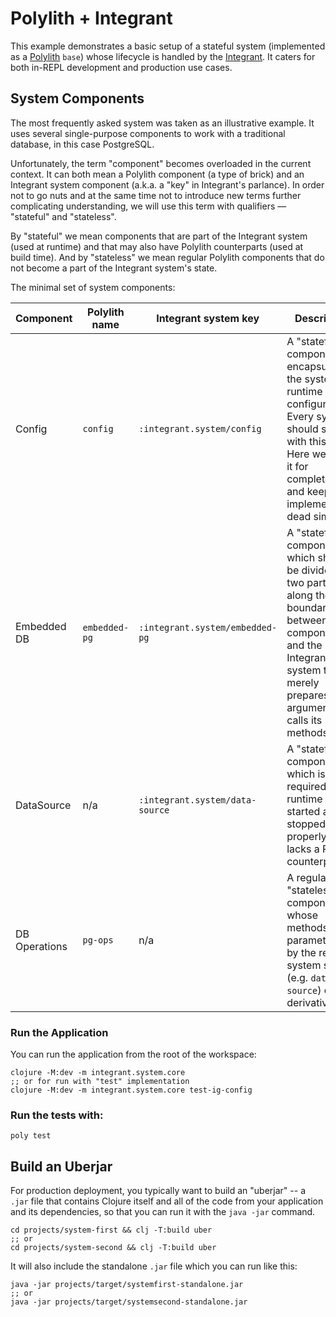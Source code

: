 # Polylith + Integrant

This example demonstrates a basic setup of a stateful system (implemented as a
[Polylith](https://polylith.gitbook.io/) `base`) whose lifecycle is handled by
the [Integrant](https://github.com/weavejester/integrant). It caters for both
in-REPL development and production use cases.

## System Components

The most frequently asked system was taken as an illustrative example. It uses
several single-purpose components to work with a traditional database, in this
case PostgreSQL.

Unfortunately, the term "component" becomes overloaded in the current context.
It can both mean a Polylith component (a type of brick) and an Integrant system
component (a.k.a. a "key" in Integrant's parlance). In order not to go nuts and
at the same time not to introduce new terms further complicating understanding,
we will use this term with qualifiers — "stateful" and "stateless".

By "stateful" we mean components that are part of the Integrant system (used at
runtime) and that may also have Polylith counterparts (used at build time). And
by "stateless" we mean regular Polylith components that do not become a part of
the Integrant system's state.

The minimal set of system components:

| Component     | Polylith name | Integrant system key            | Description                                                                                                                                                                               |
|---------------|---------------|---------------------------------|-------------------------------------------------------------------------------------------------------------------------------------------------------------------------------------------|
| Config        | `config`      | `:integrant.system/config`      | A "stateful" component encapsulating the system runtime configuration. Every system should start with this one. Here we have it for completeness and keep its implementation dead simple. |
| Embedded DB   | `embedded-pg` | `:integrant.system/embedded-pg` | A "stateful" component which should be divided into two parts along the boundary between the component and the Integrant system that merely prepares arguments and calls its methods.     |
| DataSource    | n/a           | `:integrant.system/data-source` | A "stateful" component which is only required at runtime (to be started and stopped properly), i.e. lacks a Polylith counterpart.                                                         |
| DB Operations | `pg-ops`      | n/a                             | A regular "stateless" component whose methods are parametrized by the required system state (e.g. `data-source`) or its derivatives.                                                      |

### Run the Application

You can run the application from the root of the workspace:

```
clojure -M:dev -m integrant.system.core
;; or for run with "test" implementation
clojure -M:dev -m integrant.system.core test-ig-config
```

### Run the tests with:

```
poly test
```

## Build an Uberjar

For production deployment, you typically want to build an "uberjar" -- a `.jar` file that contains Clojure itself and all of the code from your application and its dependencies, so that you can run it with the `java -jar` command.

```
cd projects/system-first && clj -T:build uber
;; or
cd projects/system-second && clj -T:build uber
```

It will also include the standalone `.jar` file which you can run like this:

```
java -jar projects/target/systemfirst-standalone.jar
;; or
java -jar projects/target/systemsecond-standalone.jar
```